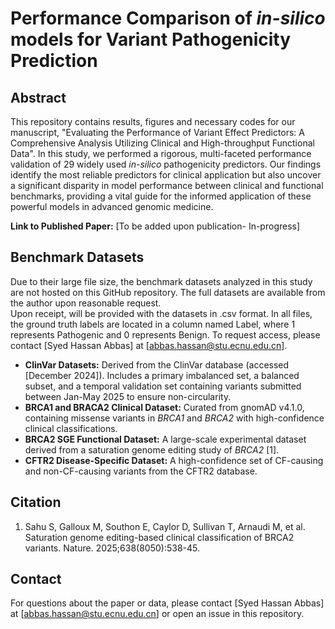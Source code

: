 # Performance Comparison of *in-silico* models for Variant Pathogenicity Prediction
## Abstract 
This repository contains results, figures and necessary codes for our manuscript, "Evaluating the Performance of Variant Effect Predictors: A Comprehensive Analysis Utilizing Clinical and High-throughput Functional Data". In this study, we performed a rigorous, multi-faceted performance validation of 29 widely used *in-silico* pathogenicity predictors. Our findings identify the most reliable predictors for clinical application but also uncover a significant disparity in model performance between clinical and functional benchmarks, providing a vital guide for the informed application of these powerful models in advanced genomic medicine. 

**Link to Published Paper:** [To be added upon publication- In-progress]

## Benchmark Datasets 
Due to their large file size, the benchmark datasets analyzed in this study are not hosted on this GitHub repository. The full datasets are available from the author upon reasonable request.  
Upon receipt, will be provided with the datasets in .csv format. In all files, the ground truth labels are located in a column named Label, where 1 represents Pathogenic and 0 represents Benign. 
To request access, please contact [Syed Hassan Abbas] at [abbas.hassan@stu.ecnu.edu.cn].

- **ClinVar Datasets:** Derived from the ClinVar database (accessed [December 2024]). Includes a primary imbalanced set, a balanced subset, and a temporal validation set containing variants submitted between Jan-May 2025 to ensure non-circularity.
- **BRCA1 and BRACA2 Clinical Dataset:** Curated from gnomAD v4.1.0, containing missense variants in *BRCA1* and *BRCA2* with high-confidence clinical classifications.
- **BRCA2 SGE Functional Dataset:** A large-scale experimental dataset derived from a saturation genome editing study of *BRCA2* [1].
- **CFTR2 Disease-Specific Dataset:** A high-confidence set of CF-causing and non-CF-causing variants from the CFTR2 database.

## Citation 
1. Sahu S, Galloux M, Southon E, Caylor D, Sullivan T, Arnaudi M, et al. Saturation genome editing-based clinical classification of BRCA2 variants. Nature. 2025;638(8050):538-45.

## Contact 
For questions about the paper or data, please contact [Syed Hassan Abbas] at [abbas.hassan@stu.ecnu.edu.cn] or open an issue in this repository.
